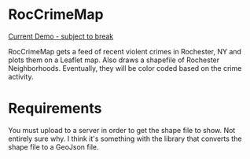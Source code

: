 RocCrimeMap
===========

[Current Demo - subject to break](http://lancealaughlin.com/CrimeMapRoc/)

RocCrimeMap gets a feed of recent violent crimes in Rochester, NY and plots them on a Leaflet map. Also draws a shapefile of Rochester Neighborhoods. Eventually, they will be color coded based on the crime activity.


Requirements
===========
You must upload to a server in order to get the shape file to show. Not entirely sure why. I think it's something with the library that converts the shape file to a GeoJson file.
